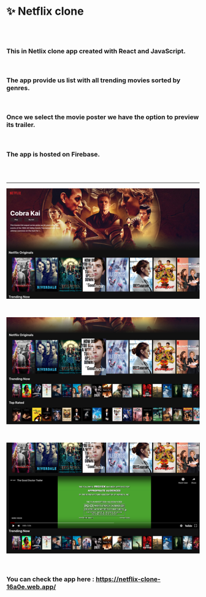 # ✨ Netflix clone

</br>
</br>

### This in Netlix clone app created with React and JavaScript.

</br>

### The app provide us list with all trending movies sorted by genres.

</br>

### Once we select the movie poster we have the option to preview its trailer.

</br>

### The app is hosted on Firebase.

</br>
</br>

---

![homepage-image](././public/images/homepage.jpg)

</br>

![htrending-image](././public/images/trending-rows.jpg)

</br>

![trailer-image](././public/images/trailer-image.jpg)

</br>

### You can check the app here : https://netflix-clone-16a0e.web.app/
